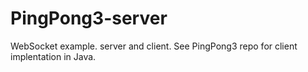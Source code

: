 # PingPong3-server

WebSocket example. server and client.
See PingPong3 repo for client implentation in Java.
